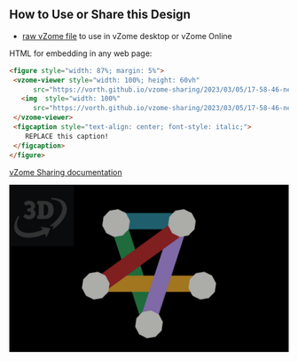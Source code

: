 
## How to Use or Share this Design

 - [raw vZome file](<https://raw.githubusercontent.com/vorth/vzome-sharing/main/2023/03/05/17-58-46-new-logo/new-logo.vZome>) to use in vZome desktop or vZome Online
 
 HTML for embedding in any web page:
 ```html
<figure style="width: 87%; margin: 5%">
  <vzome-viewer style="width: 100%; height: 60vh"
       src="https://vorth.github.io/vzome-sharing/2023/03/05/17-58-46-new-logo/new-logo.vZome" >
    <img  style="width: 100%"
       src="https://vorth.github.io/vzome-sharing/2023/03/05/17-58-46-new-logo/new-logo.png" >
  </vzome-viewer>
  <figcaption style="text-align: center; font-style: italic;">
     REPLACE this caption!
  </figcaption>
</figure>
 ```

[vZome Sharing documentation](https://vzome.github.io/vzome/sharing.html#how-it-works)

![Image](<new-logo.png>)

